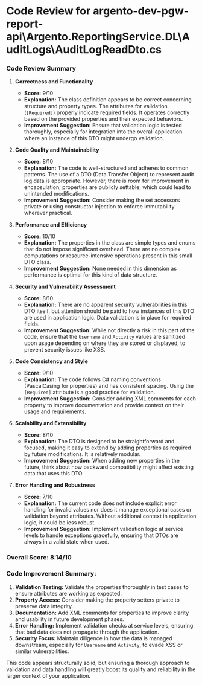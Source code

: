 # Code Review for argento-dev-pgw-report-api\Argento.ReportingService.DL\AuditLogs\AuditLogReadDto.cs

### Code Review Summary

1. **Correctness and Functionality**
   - **Score:** 9/10
   - **Explanation:** The class definition appears to be correct concerning structure and property types. The attributes for validation (`[Required]`) properly indicate required fields. It operates correctly based on the provided properties and their expected behaviors.
   - **Improvement Suggestion:** Ensure that validation logic is tested thoroughly, especially for integration into the overall application where an instance of this DTO might undergo validation.

2. **Code Quality and Maintainability**
   - **Score:** 8/10
   - **Explanation:** The code is well-structured and adheres to common patterns. The use of a DTO (Data Transfer Object) to represent audit log data is appropriate. However, there is room for improvement in encapsulation; properties are publicly settable, which could lead to unintended modifications.
   - **Improvement Suggestion:** Consider making the set accessors private or using constructor injection to enforce immutability wherever practical.

3. **Performance and Efficiency**
   - **Score:** 10/10
   - **Explanation:** The properties in the class are simple types and enums that do not impose significant overhead. There are no complex computations or resource-intensive operations present in this small DTO class.
   - **Improvement Suggestion:** None needed in this dimension as performance is optimal for this kind of data structure.

4. **Security and Vulnerability Assessment**
   - **Score:** 8/10
   - **Explanation:** There are no apparent security vulnerabilities in this DTO itself, but attention should be paid to how instances of this DTO are used in application logic. Data validation is in place for required fields.
   - **Improvement Suggestion:** While not directly a risk in this part of the code, ensure that the `Username` and `Activity` values are sanitized upon usage depending on where they are stored or displayed, to prevent security issues like XSS.

5. **Code Consistency and Style**
   - **Score:** 9/10
   - **Explanation:** The code follows C# naming conventions (PascalCasing for properties) and has consistent spacing. Using the `[Required]` attribute is a good practice for validation. 
   - **Improvement Suggestion:** Consider adding XML comments for each property to improve documentation and provide context on their usage and requirements.

6. **Scalability and Extensibility**
   - **Score:** 8/10
   - **Explanation:** The DTO is designed to be straightforward and focused, making it easy to extend by adding properties as required by future modifications. It is relatively modular.
   - **Improvement Suggestion:** When adding new properties in the future, think about how backward compatibility might affect existing data that uses this DTO.

7. **Error Handling and Robustness**
   - **Score:** 7/10
   - **Explanation:** The current code does not include explicit error handling for invalid values nor does it manage exceptional cases or validation beyond attributes. Without additional context in application logic, it could be less robust.
   - **Improvement Suggestion:** Implement validation logic at service levels to handle exceptions gracefully, ensuring that DTOs are always in a valid state when used.

### Overall Score: 8.14/10

### Code Improvement Summary:
1. **Validation Testing:** Validate the properties thoroughly in test cases to ensure attributes are working as expected.
2. **Property Access:** Consider making the property setters private to preserve data integrity.
3. **Documentation:** Add XML comments for properties to improve clarity and usability in future development phases.
4. **Error Handling:** Implement validation checks at service levels, ensuring that bad data does not propagate through the application.
5. **Security Focus:** Maintain diligence in how the data is managed downstream, especially for `Username` and `Activity`, to evade XSS or similar vulnerabilities.

This code appears structurally solid, but ensuring a thorough approach to validation and data handling will greatly boost its quality and reliability in the larger context of your application.